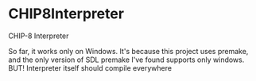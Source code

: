 # CHIP8Interpreter
CHIP-8 Interpreter

So far, it works only on Windows. It's because this project uses premake, and the only version of SDL premake I've found supports only windows.
BUT! Interpreter itself should compile everywhere
